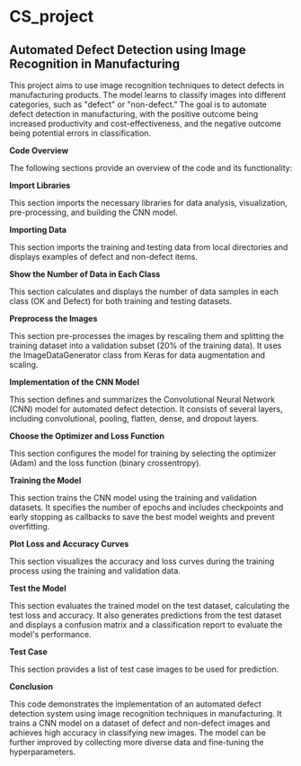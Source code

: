 # CS_project

## Automated Defect Detection using Image Recognition in Manufacturing

This project aims to use image recognition techniques to detect defects in manufacturing products. The model learns to classify images into different categories, such as "defect" or "non-defect." The goal is to automate defect detection in manufacturing, with the positive outcome being increased productivity and cost-effectiveness, and the negative outcome being potential errors in classification.

**Code Overview**

The following sections provide an overview of the code and its functionality:

**Import Libraries**

This section imports the necessary libraries for data analysis, visualization, pre-processing, and building the CNN model.

**Importing Data**

This section imports the training and testing data from local directories and displays examples of defect and non-defect items.

**Show the Number of Data in Each Class**

This section calculates and displays the number of data samples in each class (OK and Defect) for both training and testing datasets.

**Preprocess the Images**

This section pre-processes the images by rescaling them and splitting the training dataset into a validation subset (20% of the training data). It uses the ImageDataGenerator class from Keras for data augmentation and scaling.

**Implementation of the CNN Model**

This section defines and summarizes the Convolutional Neural Network (CNN) model for automated defect detection. It consists of several layers, including convolutional, pooling, flatten, dense, and dropout layers.

**Choose the Optimizer and Loss Function**

This section configures the model for training by selecting the optimizer (Adam) and the loss function (binary crossentropy).

**Training the Model**

This section trains the CNN model using the training and validation datasets. It specifies the number of epochs and includes checkpoints and early stopping as callbacks to save the best model weights and prevent overfitting.

**Plot Loss and Accuracy Curves**

This section visualizes the accuracy and loss curves during the training process using the training and validation data.

**Test the Model**

This section evaluates the trained model on the test dataset, calculating the test loss and accuracy. It also generates predictions from the test dataset and displays a confusion matrix and a classification report to evaluate the model's performance.

**Test Case**

This section provides a list of test case images to be used for prediction.

**Conclusion**

This code demonstrates the implementation of an automated defect detection system using image recognition techniques in manufacturing. It trains a CNN model on a dataset of defect and non-defect images and achieves high accuracy in classifying new images. The model can be further improved by collecting more diverse data and fine-tuning the hyperparameters.

